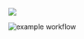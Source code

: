 <p dir="auto">
<a href="https://codeclimate.com/github/shtormlbt/brain-games/maintainability"><img src="https://api.codeclimate.com/v1/badges/a35b272be86137db6d48/maintainability" /></a>

![example workflow](https://github.com/shtormlbt/brain-games/actions/workflows/lint.yml/badge.svg)